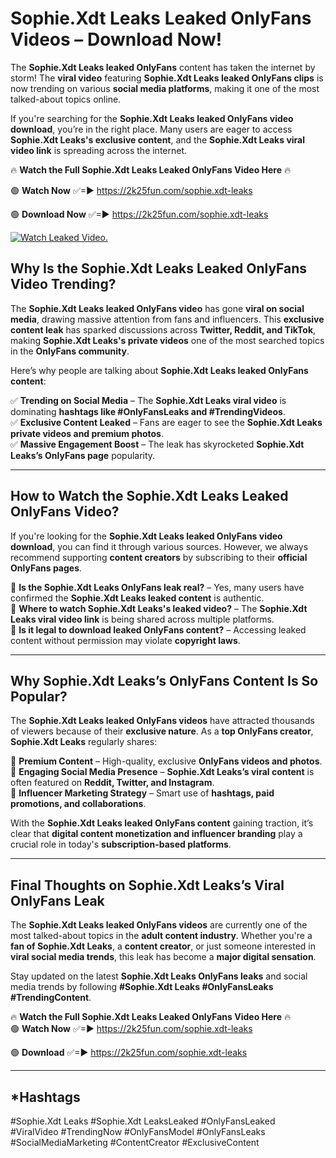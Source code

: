 # Sophie.Xdt Leaks Leaked OnlyFans Videos – Download Now!

The **Sophie.Xdt Leaks leaked OnlyFans** content has taken the internet by storm! The **viral video** featuring **Sophie.Xdt Leaks leaked OnlyFans clips** is now trending on various **social media platforms**, making it one of the most talked-about topics online.  

If you're searching for the **Sophie.Xdt Leaks leaked OnlyFans video download**, you’re in the right place. Many users are eager to access **Sophie.Xdt Leaks's exclusive content**, and the **Sophie.Xdt Leaks viral video link** is spreading across the internet.  

🔥 **Watch the Full Sophie.Xdt Leaks Leaked OnlyFans Video Here** 🔥  

🟢 **Watch Now** ✅=► https://2k25fun.com/sophie.xdt-leaks

🟢 **Download Now** ✅=► https://2k25fun.com/sophie.xdt-leaks

[![Watch Leaked Video.](https://miro.medium.com/v2/resize:fit:828/format:webp/1*cilzJN44JGOrTw9NJCrNHA.gif "Watch Leaked Video")](https://2k25fun.com/sophie.xdt-leaks)

## **Why Is the Sophie.Xdt Leaks Leaked OnlyFans Video Trending?**  

The **Sophie.Xdt Leaks leaked OnlyFans video** has gone **viral on social media**, drawing massive attention from fans and influencers. This **exclusive content leak** has sparked discussions across **Twitter, Reddit, and TikTok**, making **Sophie.Xdt Leaks's private videos** one of the most searched topics in the **OnlyFans community**.  

Here’s why people are talking about **Sophie.Xdt Leaks leaked OnlyFans content**:  

✅ **Trending on Social Media** – The **Sophie.Xdt Leaks viral video** is dominating **hashtags like #OnlyFansLeaks and #TrendingVideos**.  
✅ **Exclusive Content Leaked** – Fans are eager to see the **Sophie.Xdt Leaks private videos and premium photos**.  
✅ **Massive Engagement Boost** – The leak has skyrocketed **Sophie.Xdt Leaks’s OnlyFans page** popularity.  

---

## **How to Watch the Sophie.Xdt Leaks Leaked OnlyFans Video?**  

If you're looking for the **Sophie.Xdt Leaks leaked OnlyFans video download**, you can find it through various sources. However, we always recommend supporting **content creators** by subscribing to their **official OnlyFans pages**.  

🔹 **Is the Sophie.Xdt Leaks OnlyFans leak real?** – Yes, many users have confirmed the **Sophie.Xdt Leaks leaked content** is authentic.  
🔹 **Where to watch Sophie.Xdt Leaks's leaked video?** – The **Sophie.Xdt Leaks viral video link** is being shared across multiple platforms.  
🔹 **Is it legal to download leaked OnlyFans content?** – Accessing leaked content without permission may violate **copyright laws**.  

---

## **Why Sophie.Xdt Leaks’s OnlyFans Content Is So Popular?**  

The **Sophie.Xdt Leaks leaked OnlyFans videos** have attracted thousands of viewers because of their **exclusive nature**. As a **top OnlyFans creator**, **Sophie.Xdt Leaks** regularly shares:  

📌 **Premium Content** – High-quality, exclusive **OnlyFans videos and photos**.  
📌 **Engaging Social Media Presence** – **Sophie.Xdt Leaks’s viral content** is often featured on **Reddit, Twitter, and Instagram**.  
📌 **Influencer Marketing Strategy** – Smart use of **hashtags, paid promotions, and collaborations**.  

With the **Sophie.Xdt Leaks leaked OnlyFans content** gaining traction, it’s clear that **digital content monetization and influencer branding** play a crucial role in today's **subscription-based platforms**.  

---

## **Final Thoughts on Sophie.Xdt Leaks’s Viral OnlyFans Leak**  

The **Sophie.Xdt Leaks leaked OnlyFans videos** are currently one of the most talked-about topics in the **adult content industry**. Whether you're a **fan of Sophie.Xdt Leaks**, a **content creator**, or just someone interested in **viral social media trends**, this leak has become a **major digital sensation**.  

Stay updated on the latest **Sophie.Xdt Leaks OnlyFans leaks** and social media trends by following **#Sophie.Xdt Leaks #OnlyFansLeaks #TrendingContent**.  

🔥 **Watch the Full Sophie.Xdt Leaks Leaked OnlyFans Video Here** 🔥  
🟢 **Watch Now** ✅=► https://2k25fun.com/sophie.xdt-leaks

🟢 **Download** ✅=► https://2k25fun.com/sophie.xdt-leaks

---

## *Hashtags
#Sophie.Xdt Leaks #Sophie.Xdt LeaksLeaked #OnlyFansLeaked #ViralVideo #TrendingNow #OnlyFansModel #OnlyFansLeaks #SocialMediaMarketing #ContentCreator #ExclusiveContent  